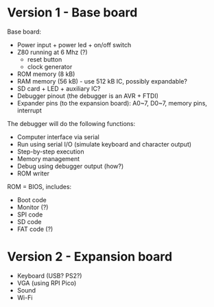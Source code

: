 # Version 1 - Base board

Base board:
- Power input + power led + on/off switch
- Z80 running at 6 Mhz (?)
  - reset button
  - clock generator
- ROM memory (8 kB)
- RAM memory (56 kB) - use 512 kB IC, possibly expandable?
- SD card + LED + auxiliary IC?
- Debugger pinout (the debugger is an AVR + FTDI)
- Expander pins (to the expansion board): A0~7, D0~7, memory pins, interrupt

The debugger will do the following functions:
- Computer interface via serial
- Run using serial I/O (simulate keyboard and character output)
- Step-by-step execution
- Memory management
- Debug using debugger output (how?)
- ROM writer

ROM = BIOS, includes:
- Boot code
- Monitor (?)
- SPI code
- SD code
- FAT code (?)

# Version 2 - Expansion board

- Keyboard (USB? PS2?)
- VGA (using RPI Pico)
- Sound
- Wi-Fi

